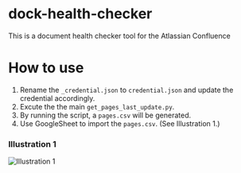 # dock-health-checker
This is a document health checker tool for the Atlassian Confluence


# How to use
1. Rename the `_credential.json` to `credential.json` and update the credential accordingly.
2. Excute the the main `get_pages_last_update.py`.
3. By running the script, a `pages.csv` will be generated.
4. Use GoogleSheet to import the `pages.csv`. (See Illustration 1.)

### Illustration 1
![Illustration 1](https://user-images.githubusercontent.com/4138501/141038961-96736866-bfe5-4200-bdf1-d4e4feab522a.png)
